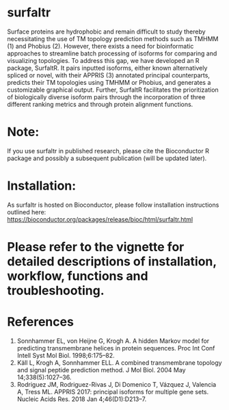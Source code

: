 # surfaltr
Surface proteins are hydrophobic and remain difficult to study thereby necessitating the use of TM topology prediction methods such as TMHMM (1) and Phobius (2). However, there exists a need for bioinformatic approaches to streamline batch processing of isoforms for comparing and visualizing topologies. To address this gap, we have developed an R package, SurfaltR. It pairs inputted isoforms, either known alternatively spliced or novel, with their APPRIS (3) annotated principal counterparts, predicts their TM topologies using TMHMM or Phobius, and generates a customizable graphical output. Further, SurfaltR facilitates the prioritization of biologically diverse isoform pairs through the incorporation of three different ranking metrics and through protein alignment functions.

# Note: 
If you use surfaltr in published research, please cite the Bioconductor R package and possibly a subsequent publication (will be updated later).
 
# Installation: 
As surfaltr is hosted on Bioconductor, please follow installation instructions outlined here: https://bioconductor.org/packages/release/bioc/html/surfaltr.html 
  
# Please refer to the vignette for detailed descriptions of installation, workflow, functions and troubleshooting.


# References
1. 	Sonnhammer EL, von Heijne G, Krogh A. A hidden Markov model for predicting transmembrane helices in protein sequences. Proc Int Conf Intell Syst Mol Biol. 1998;6:175–82. 
2. 	Käll L, Krogh A, Sonnhammer ELL. A combined transmembrane topology and signal peptide prediction method. J Mol Biol. 2004 May 14;338(5):1027–36. 
3. 	Rodriguez JM, Rodriguez-Rivas J, Di Domenico T, Vázquez J, Valencia A, Tress ML. APPRIS 2017: principal isoforms for multiple gene sets. Nucleic Acids Res. 2018 Jan 4;46(D1):D213–7. 
